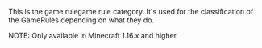 This is the game rulegame rule category. It's used for the classification of the GameRules depending on what they do.

NOTE: Only available in Minecraft 1.16.x and higher